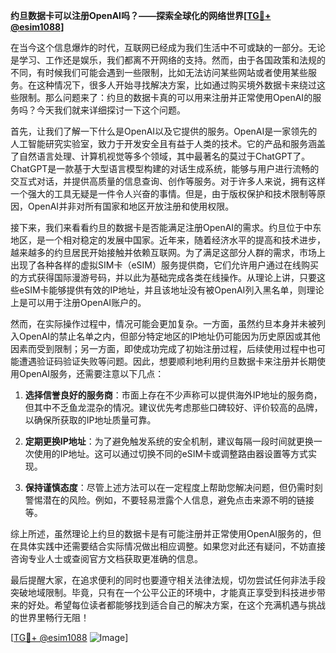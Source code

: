 **约旦数据卡可以注册OpenAI吗？——探索全球化的网络世界[[TG💪+ @esim1088](https://t.me/s/esim1088)]**

在当今这个信息爆炸的时代，互联网已经成为我们生活中不可或缺的一部分。无论是学习、工作还是娱乐，我们都离不开网络的支持。然而，由于各国政策和法规的不同，有时候我们可能会遇到一些限制，比如无法访问某些网站或者使用某些服务。在这种情况下，很多人开始寻找解决方案，比如通过购买境外数据卡来绕过这些限制。那么问题来了：约旦的数据卡真的可以用来注册并正常使用OpenAI的服务吗？今天我们就来详细探讨一下这个问题。

首先，让我们了解一下什么是OpenAI以及它提供的服务。OpenAI是一家领先的人工智能研究实验室，致力于开发安全且有益于人类的技术。它的产品和服务涵盖了自然语言处理、计算机视觉等多个领域，其中最著名的莫过于ChatGPT了。ChatGPT是一款基于大型语言模型构建的对话生成系统，能够与用户进行流畅的交互式对话，并提供高质量的信息查询、创作等服务。对于许多人来说，拥有这样一个强大的工具无疑是一件令人兴奋的事情。但是，由于版权保护和技术限制等原因，OpenAI并非对所有国家和地区开放注册和使用权限。

接下来，我们来看看约旦的数据卡是否能满足注册OpenAI的需求。约旦位于中东地区，是一个相对稳定的发展中国家。近年来，随着经济水平的提高和技术进步，越来越多的约旦居民开始接触并依赖互联网。为了满足这部分人群的需求，市场上出现了各种各样的虚拟SIM卡（eSIM）服务提供商，它们允许用户通过在线购买的方式获得国际漫游号码，并以此为基础完成各类在线操作。从理论上讲，只要这些eSIM卡能够提供有效的IP地址，并且该地址没有被OpenAI列入黑名单，则理论上是可以用于注册OpenAI账户的。

然而，在实际操作过程中，情况可能会更加复杂。一方面，虽然约旦本身并未被列入OpenAI的禁止名单之内，但部分特定地区的IP地址仍可能因为历史原因或其他因素而受到限制；另一方面，即使成功完成了初始注册过程，后续使用过程中也可能遭遇验证码验证失败等问题。因此，想要顺利地利用约旦数据卡来注册并长期使用OpenAI服务，还需要注意以下几点：

1. **选择信誉良好的服务商**：市面上存在不少声称可以提供海外IP地址的服务商，但其中不乏鱼龙混杂的情况。建议优先考虑那些口碑较好、评价较高的品牌，以确保所获取的IP地址质量可靠。
   
2. **定期更换IP地址**：为了避免触发系统的安全机制，建议每隔一段时间就更换一次使用的IP地址。这可以通过切换不同的eSIM卡或调整路由器设置等方式实现。

3. **保持谨慎态度**：尽管上述方法可以在一定程度上帮助您解决问题，但仍需时刻警惕潜在的风险。例如，不要轻易泄露个人信息，避免点击来源不明的链接等。

综上所述，虽然理论上约旦的数据卡是有可能注册并正常使用OpenAI服务的，但在具体实践中还需要结合实际情况做出相应调整。如果您对此还有疑问，不妨直接咨询专业人士或查阅官方文档获取更准确的信息。

最后提醒大家，在追求便利的同时也要遵守相关法律法规，切勿尝试任何非法手段突破地域限制。毕竟，只有在一个公平公正的环境中，才能真正享受到科技进步带来的好处。希望每位读者都能够找到适合自己的解决方案，在这个充满机遇与挑战的世界里畅行无阻！

[[TG💪+ @esim1088](https://t.me/s/esim1088) ![Image](https://i.postimg.cc/4NQfJmqS/Snipaste-2025-05-13-00-14-12.png)]